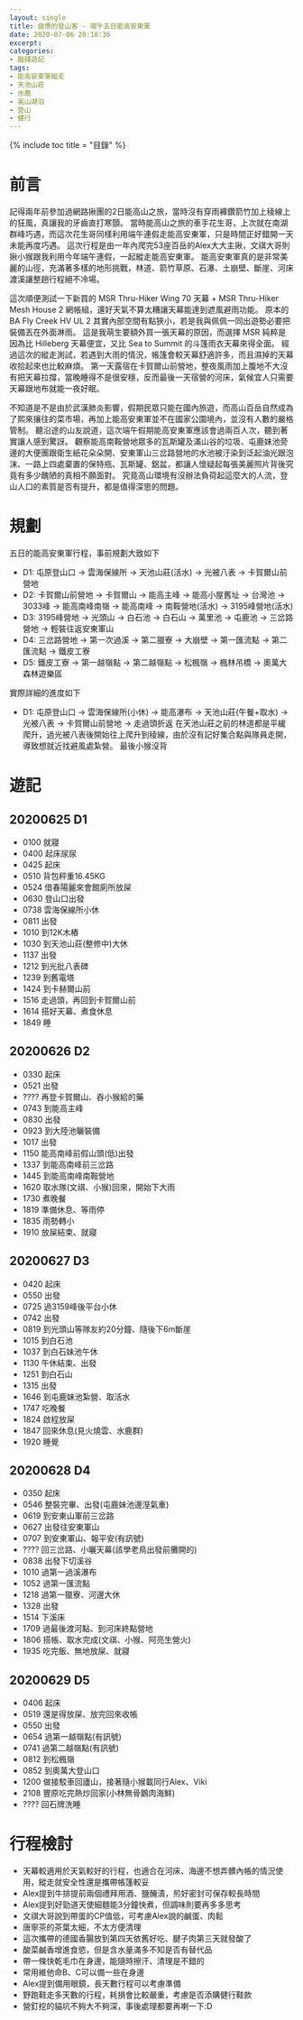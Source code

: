 ```yaml
---
layout: single
title: 疲憊的登山客 - 端午五日能高安東軍
date: 2020-07-06 20:18:36
excerpt: 
categories:
- 腦殘遊記
tags:
- 能高安東軍縱走
- 天池山莊
- 水鹿
- 高山湖泊
- 登山
- 健行
---
```


{% include toc title = "目錄" %}

# 前言
記得兩年前參加過網路揪團的2日能高山之旅，當時沒有穿雨褲鑽箭竹加上稜線上的狂風，真讓我的牙齒直打寒顫。
當時能高山之旅的車手花生哥，上次就在南湖群峰巧遇，而這次花生哥同樣利用端午連假走能高安東軍，只是時間正好錯開一天未能再度巧遇。
這次行程是由一年內爬完53座百岳的Alex大大主揪，文祺大哥則揪小猴跟我利用今年端午連假，一起縱走能高安東軍。
能高安東軍真的是非常美麗的山徑，充滿著多樣的地形挑戰，林道、箭竹草原、石瀑、土崩壁、斷崖、河床渡溪讓整趟行程絕不冷場。

這次順便測試一下新買的 MSR Thru-Hiker Wing 70 天幕 + MSR Thru-Hiker Mesh House 2 網帳組，還好天氣不算太糟讓天幕能達到遮風避雨功能。
原本的 BA Fly Creek HV UL 2 其實內部空間有點狹小，若是我與佩佩一同出遊勢必要把裝備丟在外面淋雨。
這是我萌生要額外買一張天幕的原因，而選擇 MSR 純粹是因為比 Hilleberg 天幕便宜，又比 Sea to Summit 的斗篷雨衣天幕來得全面。
經過這次的縱走測試，若遇到大雨的情況，帳篷會較天幕舒適許多，而且濕掉的天幕收拾起來也比較麻煩。
第一天露宿在卡賀爾山前營地，整夜風雨加上腹地不大沒有把天幕拉撐，當晚睡得不是很安穩，反而最後一天宿營的河床，氣候宜人只需要天幕跟地布就能一夜好眠。

不知道是不是由於武漢肺炎影響，假期民眾只能在國內旅遊，而高山百岳自然成為了熙來攘往的菜市場，再加上能高安東軍並不在國家公園境內，並沒有人數的嚴格管制。
聽沿途的山友說道，這次端午假期能高安東軍應該會過兩百人次，聽到著實讓人感到驚訝。
觀察能高南鞍營地眾多的瓦斯罐及滿山谷的垃圾、屯鹿妹池旁邊的大便團跟衛生紙花朵朵開、安東軍山三岔路營地的水池被汙染到泛起油光跟泡沫、一路上四處棄置的保特瓶、瓦斯罐、鋁盆，都讓人懷疑起每張美麗照片背後究竟有多少醜陋的真相不願面對。
究竟高山環境有沒辦法負荷起這麼大的人流，登山人口的素質是否有提升，都是值得深思的問題。

# 規劃

五日的能高安東軍行程，事前規劃大致如下
- D1: 屯原登山口 → 雲海保線所 → 天池山莊(活水) → 光被八表 → 卡賀爾山前營地
- D2: 卡賀爾山前營地 → 卡賀爾山 → 能高主峰 → 能高小屋舊址 → 台灣池 → 3033峰 → 能高南峰南嶺 → 能高南峰 → 南鞍營地(活水) → 3195峰營地(活水)
- D3: 3195峰營地 → 光頭山 → 白石池 → 白石山 → 萬里池 → 屯鹿池 → 三岔路營地 → 輕裝往返安東軍山
- D4: 三岔路營地 → 第一次過溪 → 第二獵寮 → 大崩壁 → 第一匯流點 → 第二匯流點 → 鐵皮工寮
- D5: 鐵皮工寮 → 第一越嶺點 → 第二越嶺點 → 松楓嶺 → 楓林吊橋 → 奧萬大森林遊樂區

實際詳細的進度如下
- D1: 屯原登山口 → 雲海保線所(小休) → 能高瀑布 → 天池山莊(午餐+取水) → 光被八表 → 卡賀爾山前營地 → 走過頭折返
在天池山莊之前的林道都是平緩爬升，過光被八表後開始往上爬升到稜線，由於沒有記好集合點與隊員走開，導致想就近找避風處紮營。
最後小猴沒背


# 遊記

## 20200625 D1
- 0100 就寢
- 0400 起床尿尿
- 0425 起床
- 0510 背包秤重16.45KG
- 0524 借春陽麗來會館廁所放屎
- 0630 登山口出發
- 0738 雲海保線所小休
- 0811 出發
- 1010 到12K木樁
- 1030 到天池山莊(整修中)大休
- 1137 出發
- 1212 到光批八表碑
- 1239 到舊電塔
- 1424 到卡赫爾山前
- 1516 走過頭，再回到卡賀爾山前
- 1614 搭好天幕、煮食休息
- 1849 睡

## 20200626 D2
- 0330 起床
- 0521 出發
- ???? 再登卡賀爾山、吞小猴給的藥
- 0743 到能高主峰
- 0830 出發
- 0923 到大陸池曬裝備
- 1017 出發
- 1150 能高南峰前假山頭(低)出發
- 1337 到能高南峰前三岔路
- 1445 到能高南峰南鞍營地
- 1620 取水隊(文祺、小猴)回來，開始下大雨
- 1730 煮晚餐
- 1819 準備休息、等雨停
- 1835 雨勢轉小
- 1910 放屎結束、就寢

## 20200627 D3
- 0420 起床
- 0550 出發
- 0725 過3159峰後平台小休
- 0742 出發
- 0819 到光頭山等隊友約20分鐘、隨後下6m斷崖
- 1015 到白石池
- 1037 到白石妹池午休
- 1130 午休結束、出發
- 1251 到白石山
- 1315 出發
- 1646 到屯鹿妹池紮營、取活水
- 1747 吃晚餐
- 1824 啟程放屎
- 1847 回來休息(見火燒雲、水鹿群)
- 1920 睡覺

## 20200628 D4
- 0350 起床
- 0546 整裝完畢、出發(屯鹿妹池邊溼氣重)
- 0619 到安東山軍前三岔路
- 0627 出發往安東軍山
- 0707 到安東軍山、報平安(有訊號)
- ???? 回三岔路、小曬天幕(該學老鳥出發前攤開的)
- 0838 出發下切溪谷
- 1010 過第一過溪瀑布
- 1052 過第一匯流點
- 1218 過第一獵寮、河邊大休
- 1328 出發
- 1514 下溪床
- 1709 過最後渡河點、到河床終點營地
- 1806 搭帳、取水完成(文祺、小猴、阿亮生營火)
- 1935 吃完飯、無地放屎、就寢

## 20200629 D5
- 0406 起床
- 0519 還是得放屎、放完回來收帳
- 0550 出發
- 0654 過第一越嶺點(有訊號)
- 0741 過第二越嶺點(有訊號)
- 0812 到松楓嶺
- 0852 到奧萬大登山口
- 1200 做接駁車回廬山，接著隨小猴載同行Alex、Viki
- 2108 豐原吃完熱炒回家(小林無骨鵝肉海鮮)
- ???? 回石牌洗睡

# 行程檢討
- 天幕較適用於天氣較好的行程，也適合在河床、海邊不想弄髒內帳的情況使用，縱走就安全性還是攜帶帳篷較妥
- Alex提到牛排提前兩個禮拜用酒、鹽醃漬，煎好密封可保存較長時間
- Alex提到好勁道天使細麵能3分鐘快煮，但調味則要再多多思考
- 文祺大哥說到帶蛋的CP值低，可考慮Alex說的鹹蛋、肉鬆
- 唐寧茶的茶葉太細，不太方便清理
- 這次攜帶的德國香腸放到第四天依舊好吃、腱子肉第三天就發酸了
- 酸菜鹹香增進食慾，但是含水量滿多不知是否有替代品
- 帶一條快乾毛巾在身邊，能隨時擦汗、清理是不錯的
- 常用維他命B、C可以備一些在身邊
- Alex提到備用眼鏡，長天數行程可以考慮準備
- 野跑鞋走多天數的行程，耗損會比較嚴重，考慮是否添購健行鞋款
- 營釘挖的貓坑不夠大不夠深，事後處理都要再喇一下:D